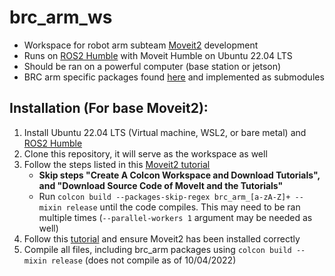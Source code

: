 # brc_arm_ws
- Workspace for robot arm subteam [Moveit2](https://moveit.picknik.ai/humble/index.html) development
- Runs on [ROS2 Humble](https://docs.ros.org/en/humble/index.html) with Moveit Humble on Ubuntu 22.04 LTS
- Should be ran on a powerful computer (base station or jetson)
- BRC arm specific packages found [here](https://github.com/boilerrobotics/brc_arm) and implemented as submodules

## Installation (For base Moveit2):
1. Install Ubuntu 22.04 LTS (Virtual machine, WSL2, or bare metal) and [ROS2 Humble](https://docs.ros.org/en/humble/Installation/Ubuntu-Install-Debians.html)
2. Clone this repository, it will serve as the workspace as well
3. Follow the steps listed in this [Moveit2 tutorial](https://moveit.picknik.ai/humble/doc/tutorials/getting_started/getting_started.html)
   - **Skip steps "Create A Colcon Workspace and Download Tutorials", and "Download Source Code of MoveIt and the Tutorials"**
   - Run `colcon build --packages-skip-regex brc_arm_[a-zA-Z]+ --mixin release` until the code compiles. This may need to be ran multiple times (`--parallel-workers 1` argument may be needed as well)
6. Follow this [tutorial](https://moveit.picknik.ai/humble/doc/tutorials/quickstart_in_rviz/quickstart_in_rviz_tutorial.html) and ensure Moveit2 has been installed correctly
7. Compile all files, including brc_arm packages using `colcon build --mixin release` (does not compile as of 10/04/2022)
